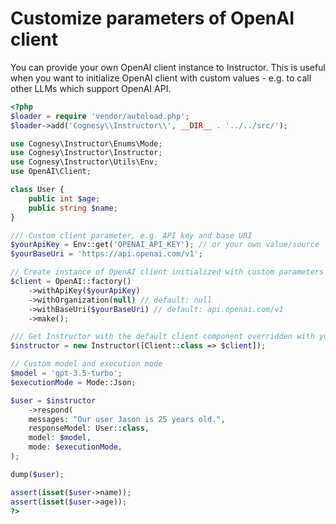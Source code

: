 # Customize parameters of OpenAI client

You can provide your own OpenAI client instance to Instructor. This is useful
when you want to initialize OpenAI client with custom values - e.g. to call
other LLMs which support OpenAI API.


```php
<?php
$loader = require 'vendor/autoload.php';
$loader->add('Cognesy\\Instructor\\', __DIR__ . '../../src/');

use Cognesy\Instructor\Enums\Mode;
use Cognesy\Instructor\Instructor;
use Cognesy\Instructor\Utils\Env;
use OpenAI\Client;

class User {
    public int $age;
    public string $name;
}

/// Custom client parameter, e.g. API key and base URI
$yourApiKey = Env::get('OPENAI_API_KEY'); // or your own value/source
$yourBaseUri = 'https://api.openai.com/v1';

// Create instance of OpenAI client initialized with custom parameters
$client = OpenAI::factory()
    ->withApiKey($yourApiKey)
    ->withOrganization(null) // default: null
    ->withBaseUri($yourBaseUri) // default: api.openai.com/v1
    ->make();

/// Get Instructor with the default client component overridden with your own
$instructor = new Instructor([Client::class => $client]);

// Custom model and execution mode
$model = 'gpt-3.5-turbo';
$executionMode = Mode::Json;

$user = $instructor
    ->respond(
    messages: "Our user Jason is 25 years old.",
    responseModel: User::class,
    model: $model,
    mode: $executionMode,
);

dump($user);

assert(isset($user->name));
assert(isset($user->age));
?>
```

